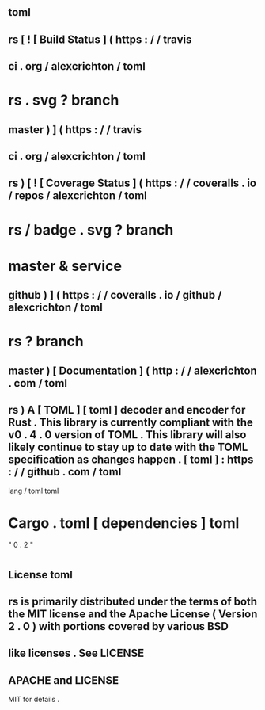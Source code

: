 #
toml
-
rs
[
!
[
Build
Status
]
(
https
:
/
/
travis
-
ci
.
org
/
alexcrichton
/
toml
-
rs
.
svg
?
branch
=
master
)
]
(
https
:
/
/
travis
-
ci
.
org
/
alexcrichton
/
toml
-
rs
)
[
!
[
Coverage
Status
]
(
https
:
/
/
coveralls
.
io
/
repos
/
alexcrichton
/
toml
-
rs
/
badge
.
svg
?
branch
=
master
&
service
=
github
)
]
(
https
:
/
/
coveralls
.
io
/
github
/
alexcrichton
/
toml
-
rs
?
branch
=
master
)
[
Documentation
]
(
http
:
/
/
alexcrichton
.
com
/
toml
-
rs
)
A
[
TOML
]
[
toml
]
decoder
and
encoder
for
Rust
.
This
library
is
currently
compliant
with
the
v0
.
4
.
0
version
of
TOML
.
This
library
will
also
likely
continue
to
stay
up
to
date
with
the
TOML
specification
as
changes
happen
.
[
toml
]
:
https
:
/
/
github
.
com
/
toml
-
lang
/
toml
toml
#
Cargo
.
toml
[
dependencies
]
toml
=
"
0
.
2
"
#
License
toml
-
rs
is
primarily
distributed
under
the
terms
of
both
the
MIT
license
and
the
Apache
License
(
Version
2
.
0
)
with
portions
covered
by
various
BSD
-
like
licenses
.
See
LICENSE
-
APACHE
and
LICENSE
-
MIT
for
details
.
